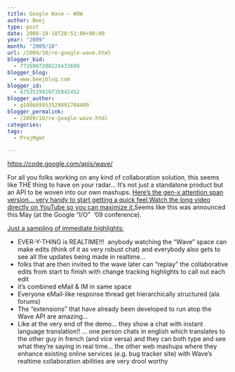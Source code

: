 ```yaml
---
title: Google Wave – WOW
author: Beej
type: post
date: 2009-10-18T20:53:00+00:00
year: "2009"
month: "2009/10"
url: /2009/10/re-google-wave.html
blogger_bid:
  - 7726907200224433699
blogger_blog:
  - www.beejblog.com
blogger_id:
  - 6753519919735842452
blogger_author:
  - g108669953529091704409
blogger_permalink:
  - /2009/10/re-google-wave.html
categories:
tags:
  - ProjMgmt

---
```

<div class="Section1">
  <a href="https://code.google.com/apis/wave/" target="_blank">https://code.google.com/apis/wave/</a>
</div>

For all you folks working on any kind of collaboration solution, this seems like THE thing to have on your radar… It’s not just a standalone product but an API to be woven into our own mashups. <a href="https://www.youtube.com/watch?v=rDu2A3WzQpo&feature=response_watch" target="_blank">Here’s the gen-x attention span version… very handy to start getting a quick feel.</a><a href="https://www.youtube.com/watch?v=v_UyVmITiYQ&feature=player_embedded#" target="_blank">Watch the long video directly on YouTube so you can maximize it.</a>Seems like this was announced this May (at the Google “I/O”&#160; ’09 conference).

<div class="Section1">
  <u>Just a sampling of immediate highlights:</u>
</div>

  * <div class="Section1">
      EVER-Y-THING is REALTIME!!!&#160; anybody watching the “Wave” space can make edits (think of it as very robust chat) and everybody also gets to see all the updates being made in realtime…
    </div>

  * <div class="Section1">
      folks that are then invited to the wave later can “replay” the collaborative edits from start to finish with change tracking highlights to call out each edit
    </div>

  * <div class="Section1">
      it’s combined eMail & IM in same space
    </div>

  * <div class="Section1">
      Everyone eMail-like response thread get hierarchically structured (ala forums)
    </div>

  * <div class="Section1">
      The “extensions” that have already been developed to run atop the Wave API are amazing…
    </div>

  * <div class="MsoNormal">
      Like at the very end of the demo… they show a chat with instant language translation!! … one person chats in english which translates to the other guy in french (and vice versa) and they can both type and see what they’re saying in real time... the other web mashups where they enhance existing online services (e.g. bug tracker site) with Wave’s realtime collaboration abilities are very drool worthy
    </div>

&#160;